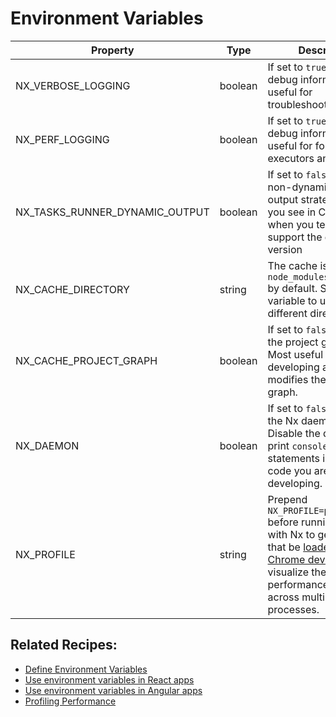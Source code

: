 # Environment Variables

| Property                       | Type    | Description                                                                                                                                                                                                           |
| ------------------------------ | ------- | --------------------------------------------------------------------------------------------------------------------------------------------------------------------------------------------------------------------- |
| NX_VERBOSE_LOGGING             | boolean | If set to `true`, will print debug information useful for troubleshooting                                                                                                                                             |
| NX_PERF_LOGGING                | boolean | If set to `true`, will print debug information useful for for profiling executors and Nx itself                                                                                                                       |
| NX_TASKS_RUNNER_DYNAMIC_OUTPUT | boolean | If set to `false`, will use non-dynamic terminal output strategy (what you see in CI), even when you terminal can support the dynamic version                                                                         |
| NX_CACHE_DIRECTORY             | string  | The cache is stored in `node_modules/.cache/nx` by default. Set this variable to use a different directory.                                                                                                           |
| NX_CACHE_PROJECT_GRAPH         | boolean | If set to `false`, disables the project graph cache. Most useful when developing a plugin that modifies the project graph.                                                                                            |
| NX_DAEMON                      | boolean | If set to `false`, disables the Nx daemon process. Disable the daemon to print `console.log` statements in plugin code you are developing.                                                                            |
| NX_PROFILE                     | string  | Prepend `NX_PROFILE=profile.json` before running targets with Nx to generate a file that be [loaded in Chrome dev tools](/recipe/performance-profiling) to visualize the performance of Nx across multiple processes. |

## Related Recipes:

- [Define Environment Variables](/recipe/define-environment-variables)
- [Use environment variables in React apps](/recipe/use-environment-variables-in-react)
- [Use environment variables in Angular apps](/recipe/use-environment-variables-in-angular)
- [Profiling Performance](/recipe/performance-profiling)
